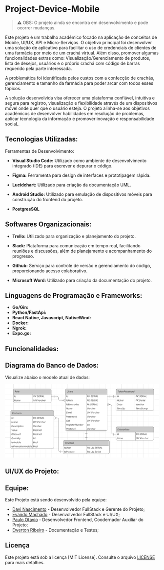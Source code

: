 # Project-Device-Mobile

> ⚠️ OBS: O projeto ainda se encontra em desenvolvimento e pode ocorrer mudanças.

Este projeto é um trabalho acadêmico focado na aplicação de conceitos de Mobile, UI/UX, API e Micro-Serviços. O objetivo principal foi desenvolver uma solução de aplicativo para facilitar o uso de credenciais de clientes de uma farmácia por meio de um crachá virtual. Além disso, promover algumas funcionalidades extras como: Visualização/Gerenciamento de produtos, lista de desejos, usuários e o próprio crachá com código de barras requerido pela parte interessada.

A problemática foi identificada pelos custos com a confecção de crachás, gerenciamento e tamanho da farmácia para poder arcar com todos esses tópicos.

A solução desenvolvida visa oferecer uma plataforma confiável, intuitiva e segura para registro, visualização e flexibilidade através de um dispositivos móvel onde quer que o usuário esteja.  O projeto alinha-se aos objetivos acadêmicos de desenvolver habilidades em resolução de problemas, aplicar tecnologia da informação e promover inovação e responsabilidade sociaL.

## Tecnologias Utilizadas:

Ferramentas de Desenvolvimento:

- **Visual Studio Code:** Utilizado como ambiente de desenvolvimento integrado (IDE) para escrever e depurar o código.

- **Figma:** Ferramenta para design de interfaces e prototipagem rápida.

- **Lucidchart:** Utilizado para criação da documentação UML.

- **Android Studio:** Utilizado para emulação de dispositivos móveis para construção do frontend do projeto.

- **PostgresSQL** 

## Softwares Organizacionais:

- **Trello:** Utilizado para organização e planejamento do projeto.

- **Slack:** Plataforma para comunicação em tempo real, facilitando reuniões e discussões, além de planejamento e acompanhamento do progresso.

- **Github:** Serviço para controle de versão e gerenciamento do código, proporcionando acesso colaborativo.

- **Microsoft Word:** Utilizado para criação da documentação do projeto.

## Linguagens de Programação e Frameworks:

- **Go/Gin:**
- **Python/FastApi:**
- **React Native, Javascript, NativeWind:**
- **Docker:**
- **Ngrok:**
- **Expo.go:**

## Funcionalidades:

## Diagrama do Banco de Dados:

Visualize abaixo o modelo atual de dados:

![Diagrama do Banco de Dados](https://github.com/ExtraProjects860/Project-Device-Mobile/raw/dev/backend/api/schemas/diagram-db-sql.png)

## UI/UX do Projeto:

## Equipe:

Este Projeto está sendo desenvolvido pela equipe:

- [Davi Nascimento](https://github.com/DaviRodrigues) - Desenvolvedor FullStack e Gerente do Projeto;
- [Evando Machado](https://github.com/Evandro206) - Desenvolvedor FullStack e UI/UX;
- [Paulo Otavio](https://github.com/PauloOtavioDuarteRocha) - Desenvolvedor Frontend, Coodernador Auxiliar do Projeto;
- [Ewerton Ribeiro](https://github.com/Notrewell) - Documentação e Testes;

## Licença
Este projeto está sob a licença [MIT License]. Consulte o arquivo [LICENSE](LICENSE) para mais detalhes.
